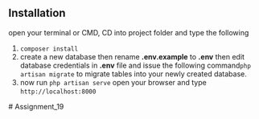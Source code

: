 <h2>Installation</h2>
<p>open your terminal or CMD, CD into project folder and type the following</p>
<ol>
    <li><code>composer install</code></li>
    <li>create a new database then rename <b>.env.example</b> to <b>.env</b> then edit database credentials in <b>.env</b> file and issue the following command<code>php artisan migrate</code> to migrate tables into your newly created database.</li>
    <li>now run <code>php artisan serve</code> open your browser and type <code>http://localhost:8000</code></li>
</ol>
# Assignment_19
